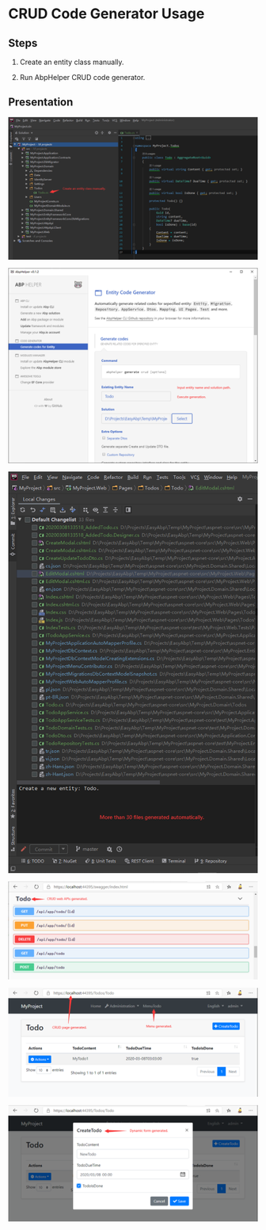 # CRUD Code Generator Usage

## Steps

1. Create an entity class manually.

1. Run AbpHelper CRUD code generator.

## Presentation

![pic1](images/1.png)

![pic2](images/2.png)

![pic3](images/3.png)

![pic4](images/4.png)

![pic5](images/5.png)

![pic6](images/6.png)
